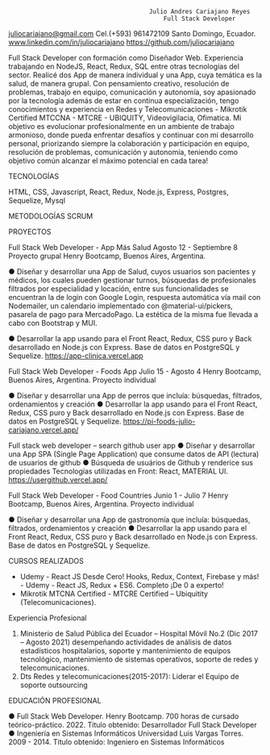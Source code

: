                                            Julio Andres Cariajano Reyes
                                               Full Stack Developer


juliocariajano@gmail.com 	Cel.(+593) 961472109 		Santo Domingo, Ecuador.
www.linkedin.com/in/juliocariajano   https://github.com/juliocariajano

Full Stack Developer con formación como Diseñador Web. Experiencia trabajando en NodeJS, React,
Redux, SQL entre otras tecnologías del sector. Realicé dos App de manera individual y una App, cuya temática es la salud, de manera grupal. Con pensamiento creativo, resolución de problemas, trabajo en equipo, comunicación y autonomía, soy apasionado por la tecnología además de estar en continua especialización, tengo conocimientos y experiencia en Redes y Telecomunicaciones - Mikrotik Certified MTCCNA - MTCRE - UBIQUITY, Videovigilacia, Ofimatica.
Mi objetivo es evolucionar profesionalmente en un ambiente de trabajo armonioso, donde pueda enfrentar desafíos y continuar con mi desarrollo personal, priorizando siempre la colaboración y participación en equipo, resolución de problemas, comunicación y autonomía, teniendo como objetivo común alcanzar el máximo potencial en cada tarea!

TECNOLOGÍAS

HTML, CSS, Javascript, React, Redux, Node.js, Express, Postgres, Sequelize, Mysql

METODOLOGÍAS
SCRUM

PROYECTOS

Full Stack Web Developer -  App Más Salud				                              Agosto 12 - Septiembre 8
Proyecto grupal
Henry Bootcamp, Buenos Aires, Argentina. 

●	Diseñar y desarrollar una App de Salud, cuyos usuarios son pacientes y médicos, los cuales pueden gestionar turnos, búsquedas de profesionales filtrados por especialidad y locación, entre sus funcionalidades se encuentran la de login con Google Login, respuesta automática vía mail con Nodemailer, un calendario implementado con @material-ui/pickers, pasarela de pago para MercadoPago. La estética de la misma fue llevada a cabo con Bootstrap y MUI.

●	Desarrollar la app usando para el Front React, Redux, CSS puro y Back desarrollado en Node.js con Express. Base de datos en PostgreSQL y Sequelize.
https://app-clinica.vercel.app

Full Stack Web Developer - Foods App					                                Julio 15 - Agosto 4
Henry Bootcamp, Buenos Aires, Argentina. 
Proyecto individual

●	Diseñar y desarrollar una App de perros que incluía: búsquedas, filtrados, ordenamientos y creación
●	Desarrollar la app usando para el Front React, Redux, CSS puro y Back desarrollado en Node.js con Express. Base de datos en PostgreSQL y Sequelize.
https://pi-foods-julio-cariajano.vercel.app/


Full stack web developer – search github user app
●	Diseñar y desarrollar una App SPA (Single Page Application) que consume datos de API  (lectura) de usuarios de github
●	Búsqueda de usuários de Github y renderice sus propiedades Tecnologías utilizadas en Front: React, MATERIAL UI.
https://usergithub.vercel.app/ 

Full Stack Web Developer - Food Countries			                                  Junio 1 - Julio 7
Henry Bootcamp, Buenos Aires, Argentina. 
Proyecto individual 

●	Diseñar y desarrollar una App de gastronomía que incluía: búsquedas, filtrados, ordenamientos y creación
●	Desarrollar la app usando para el Front React, Redux, CSS puro y Back desarrollado en Node.js con Express. Base de datos en PostgreSQL y Sequelize.


CURSOS REALIZADOS
-	Udemy - React JS Desde Cero! Hooks, Redux, Context, Firebase y más! - Udemy - React JS, Redux + ES6. Completo ¡De 0 a experto!
-	Mikrotik MTCNA Certified - MTCRE Certified – Ubiquitity (Telecomunicaciones).

Experiencia Profesional 	

1.	Ministerio de Salud Pública del Ecuador – Hospital Móvil No.2 (Dic 2017 – Agosto 2021) desempeñando actividades de análisis de datos estadísticos hospitalarios, soporte y mantenimiento de equipos tecnológico, mantenimiento de sistemas operativos, soporte de redes y telecomunicaciones.
2.	Dts Redes y telecomunicaciones(2015-2017): Liderar el Equipo de soporte outsourcing


EDUCACIÓN PROFESIONAL

●	Full Stack Web Developer. Henry Bootcamp. 700 horas de cursado teórico-práctico. 2022.
Titulo obtenido: Desarrollador Full Stack Developer
●	Ingeniería en Sistemas Informáticos Universidad Luis Vargas Torres. 2009 - 2014.
Titulo obtenido: Ingeniero en Sistemas Informáticos


